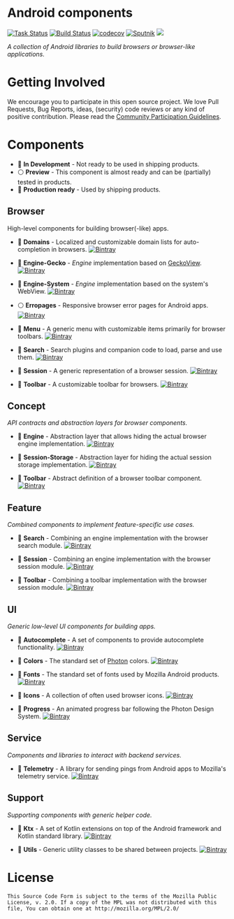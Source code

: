 # Android components

[![Task Status](https://github.taskcluster.net/v1/repository/mozilla-mobile/android-components/master/badge.svg)](https://github.taskcluster.net/v1/repository/mozilla-mobile/android-components/master/latest)
[![Build Status](https://travis-ci.org/mozilla-mobile/android-components.svg?branch=master)](https://travis-ci.org/mozilla-mobile/android-components)
[![codecov](https://codecov.io/gh/mozilla-mobile/android-components/branch/master/graph/badge.svg)](https://codecov.io/gh/mozilla-mobile/android-components)
[![Sputnik](https://sputnik.ci/conf/badge)](https://sputnik.ci/app#/builds/mozilla-mobile/android-components)
![](https://api.bintray.com/packages/pocmo/Mozilla-Mobile/errorpages/images/download.svg)

_A collection of Android libraries to build browsers or browser-like applications._

# Getting Involved

We encourage you to participate in this open source project. We love Pull Requests, Bug Reports, ideas, (security) code reviews or any kind of positive contribution. Please read the [Community Participation Guidelines](https://www.mozilla.org/en-US/about/governance/policies/participation/).

# Components

* 🔴 **In Development** - Not ready to be used in shipping products.
* ⚪ **Preview** - This component is almost ready and can be (partially) tested in products.
* 🔵 **Production ready** - Used by shipping products.

## Browser

High-level components for building browser(-like) apps.

* 🔵 **Domains** - Localized and customizable domain lists for auto-completion in browsers. [![Bintray](https://img.shields.io/bintray/v/pocmo/Mozilla-Mobile/domains.svg)](https://bintray.com/pocmo/Mozilla-Mobile/domains)

* 🔴 **Engine-Gecko** - *Engine* implementation based on [GeckoView](https://wiki.mozilla.org/Mobile/GeckoView). [![Bintray](https://img.shields.io/bintray/v/pocmo/Mozilla-Mobile/engine-gecko.svg)](https://bintray.com/pocmo/Mozilla-Mobile/engine-gecko)

* 🔴 **Engine-System** - *Engine* implementation based on the system's WebView. [![Bintray](https://img.shields.io/bintray/v/pocmo/Mozilla-Mobile/engine-system.svg)](https://bintray.com/pocmo/Mozilla-Mobile/engine-system) 

* ⚪ **Erropages** - Responsive browser error pages for Android apps. [![Bintray](https://img.shields.io/bintray/v/pocmo/Mozilla-Mobile/errorpages.svg)](https://bintray.com/pocmo/Mozilla-Mobile/errorpages) 

* 🔴 **Menu** - A generic menu with customizable items primarily for browser toolbars. [![Bintray](https://img.shields.io/bintray/v/pocmo/Mozilla-Mobile/menu.svg)](https://bintray.com/pocmo/Mozilla-Mobile/menu) 

* 🔵 **Search** - Search plugins and companion code to load, parse and use them. [![Bintray](https://img.shields.io/bintray/v/pocmo/Mozilla-Mobile/search.svg)](https://bintray.com/pocmo/Mozilla-Mobile/search)

* 🔴 **Session** - A generic representation of a browser session. [![Bintray](https://img.shields.io/bintray/v/pocmo/Mozilla-Mobile/session.svg)](https://bintray.com/pocmo/Mozilla-Mobile/session)

* 🔴 **Toolbar** - A customizable toolbar for browsers. [![Bintray](https://img.shields.io/bintray/v/pocmo/Mozilla-Mobile/toolbar.svg)](https://bintray.com/pocmo/Mozilla-Mobile/toolbar)

## Concept

_API contracts and abstraction layers for browser components._

* 🔴 **Engine** - Abstraction layer that allows hiding the actual browser engine implementation. [![Bintray](https://img.shields.io/bintray/v/pocmo/Mozilla-Mobile/engine.svg)](https://bintray.com/pocmo/Mozilla-Mobile/engine)

* 🔴 **Session-Storage** - Abstraction layer for hiding the actual session storage implementation. [![Bintray](https://img.shields.io/bintray/v/pocmo/Mozilla-Mobile/session-storage.svg)](https://bintray.com/pocmo/Mozilla-Mobile/session-storeage)

* 🔴 **Toolbar** - Abstract definition of a browser toolbar component. [![Bintray](https://img.shields.io/bintray/v/pocmo/Mozilla-Mobile/abstract-toolbar.svg)](https://bintray.com/pocmo/Mozilla-Mobile/abstract-toolbar)

## Feature

_Combined components to implement feature-specific use cases._

* 🔴 **Search** - Combining an engine implementation with the browser search module. [![Bintray](https://img.shields.io/bintray/v/pocmo/Mozilla-Mobile/feature-search.svg)](https://bintray.com/pocmo/Mozilla-Mobile/feature-search)

* 🔴 **Session** - Combining an engine implementation with the browser session module. [![Bintray](https://img.shields.io/bintray/v/pocmo/Mozilla-Mobile/feature-session.svg)](https://bintray.com/pocmo/Mozilla-Mobile/feature-session)

* 🔴 **Toolbar** - Combining a toolbar implementation with the browser session module. [![Bintray](https://img.shields.io/bintray/v/pocmo/Mozilla-Mobile/feature-toolbar.svg)](https://bintray.com/pocmo/Mozilla-Mobile/feature-toolbar)

## UI

_Generic low-level UI components for building apps._

* 🔵 **Autocomplete** - A set of components to provide autocomplete functionality. [![Bintray](https://img.shields.io/bintray/v/pocmo/Mozilla-Mobile/autocomplete.svg)](https://bintray.com/pocmo/Mozilla-Mobile/autocomplete)

* 🔵 **Colors** - The standard set of [Photon](https://design.firefox.com/photon/) colors. [![Bintray](https://img.shields.io/bintray/v/pocmo/Mozilla-Mobile/colors.svg)](https://bintray.com/pocmo/Mozilla-Mobile/colors)

* 🔵 **Fonts** - The standard set of fonts used by Mozilla Android products. [![Bintray](https://img.shields.io/bintray/v/pocmo/Mozilla-Mobile/fonts.svg)](https://bintray.com/pocmo/Mozilla-Mobile/fonts)

* 🔵 **Icons** - A collection of often used browser icons. [![Bintray](https://img.shields.io/bintray/v/pocmo/Mozilla-Mobile/icons.svg)](https://bintray.com/pocmo/Mozilla-Mobile/icons)

* 🔵 **Progress** - An animated progress bar following the Photon Design System. [![Bintray](https://img.shields.io/bintray/v/pocmo/Mozilla-Mobile/progress.svg)](https://bintray.com/pocmo/Mozilla-Mobile/progress)

## Service

_Components and libraries to interact with backend services._

* 🔵 **Telemetry** - A library for sending pings from Android apps to Mozilla's telemetry service. [![Bintray](https://img.shields.io/bintray/v/pocmo/Mozilla-Mobile/telemetry.svg)](https://bintray.com/pocmo/Mozilla-Mobile/telemetry)

## Support

_Supporting components with generic helper code._

* 🔵 **Ktx** - A set of Kotlin extensions on top of the Android framework and Kotlin standard library. [![Bintray](https://img.shields.io/bintray/v/pocmo/Mozilla-Mobile/ktx.svg)](https://bintray.com/pocmo/Mozilla-Mobile/ktx)

* 🔵 **Utils** - Generic utility classes to be shared between projects. [![Bintray](https://img.shields.io/bintray/v/pocmo/Mozilla-Mobile/utils.svg)](https://bintray.com/pocmo/Mozilla-Mobile/utils)

# License

    This Source Code Form is subject to the terms of the Mozilla Public
    License, v. 2.0. If a copy of the MPL was not distributed with this
    file, You can obtain one at http://mozilla.org/MPL/2.0/
